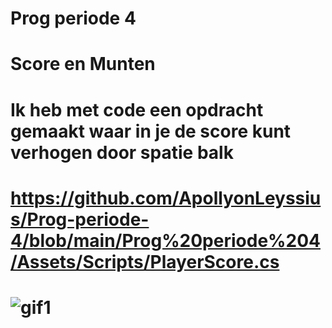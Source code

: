 # Prog periode 4

# Score en Munten
# Ik heb met code een opdracht gemaakt waar in je de score kunt verhogen door spatie balk
# https://github.com/ApollyonLeyssius/Prog-periode-4/blob/main/Prog%20periode%204/Assets/Scripts/PlayerScore.cs
# ![gif1](https://github.com/user-attachments/assets/6f49c33e-8223-4c01-9d71-9f98d8f8457e)
